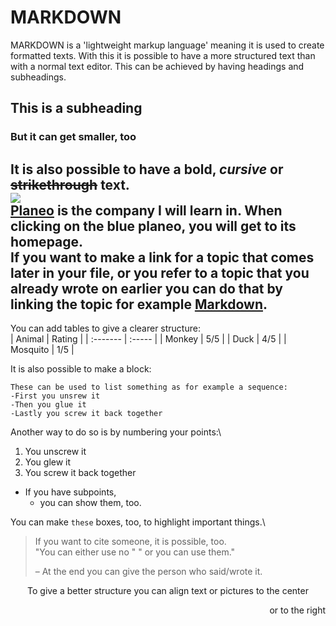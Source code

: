 # MARKDOWN
MARKDOWN is a 'lightweight markup language' meaning it is used to create formatted texts. With this it is possible to have a more structured text than with a normal text editor. This can be achieved by having headings and subheadings.
## This is a subheading
### But it can get smaller, too
It is also possible to have a **bold**, _cursive_ or ~~strikethrough~~ text.\
<img src="/home/marco/Documents/Planeo_Hauptlogo.png"/></img>\
[Planeo](https://www.planeo.de/) is the company I will learn in. When clicking on the blue planeo, you will get to its homepage.\
If you want to make a link for a topic that comes later in your file, or you refer to a topic that you already wrote on earlier you can do that by linking the topic for example [Markdown](#markdown).
---
You can add tables to give a clearer structure:\
| Animal   | Rating |
| :------- | :----- |
| Monkey   | 5/5    |
| Duck     | 4/5    |
| Mosquito | 1/5    |

It is also possible to make a block:
```
These can be used to list something as for example a sequence:
-First you unsrew it
-Then you glue it
-Lastly you screw it back together
```
Another way to do so is by numbering your points:\
1. You unscrew it
2. You glew it
3. You screw it back together

- If you have subpoints,
  - you can show them, too.

You can make `these` boxes, too, to highlight important things.\
> If you want to cite someone, it is possible, too.\
> "You can either use no " " or you can use them."
> 
> – At the end you can give the person who said/wrote it.

<p align="center">
To give a better structure you can align text or pictures to the center
</p>
<p align="right">
or to the right
</p>